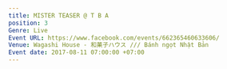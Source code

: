 ```yaml
---
title: MISTER TEASER @ T B A
position: 3
Genre: Live
Event URL: https://www.facebook.com/events/662365460633606/
Venue: Wagashi House - 和菓子ハウス /// Bánh ngọt Nhật Bản
Event date: 2017-08-11 07:00:00 +07:00
---
```


